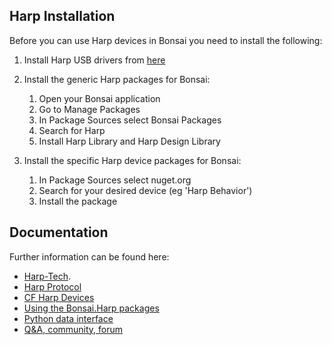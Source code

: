 ## Harp Installation

Before you can use Harp devices in Bonsai you need to install the following:

1. Install Harp USB drivers from [here](https://ftdichip.com/wp-content/uploads/2021/08/CDM212364_Setup.zip)

2. Install the generic Harp packages for Bonsai:
    1. Open your Bonsai application
    2. Go to Manage Packages
    3. In Package Sources select Bonsai Packages
    4. Search for Harp
    5. Install Harp Library and Harp Design Library

3. Install the specific Harp device packages for Bonsai:
    1. In Package Sources select nuget.org
    2. Search for your desired device (eg 'Harp Behavior')
    3. Install the package


## Documentation

Further information can be found here:
- [Harp-Tech](https://harp-tech.org/articles/about.html).
- [Harp Protocol](https://harp-tech.org/protocol/BinaryProtocol-8bit.html)
- [CF Harp Devices](https://www.cf-hw.org/open-source-tools/electronic-devices)
- [Using the Bonsai.Harp packages](https://harp-tech.org/articles/intro.html)
- [Python data interface](https://harp-tech.org/articles/python.html)
- [Q&A, community, forum](https://github.com/orgs/harp-tech/discussions)


